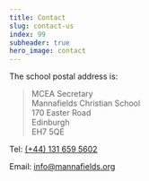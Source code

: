 ```yaml
---
title: Contact
slug: contact-us
index: 99
subheader: true
hero_image: contact
---
```


The school postal address is:

> MCEA Secretary \
  Mannafields Christian School \
  170 Easter Road \
  Edinburgh \
  EH7 5QE

Tel: <a href="tel:+441316595602">(+44) 131 659 5602</a>

Email: <a href="mailto:info@mannafields.org">info@mannafields.org</a>
